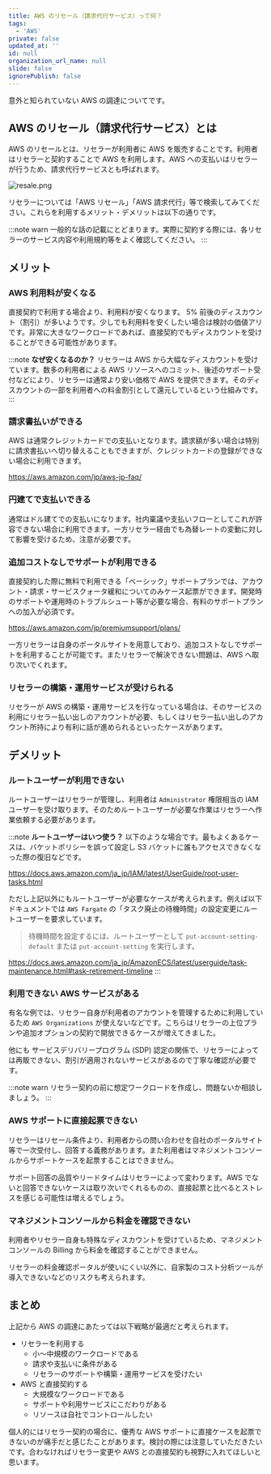 ```yaml
---
title: AWS のリセール（請求代行サービス）って何？
tags:
  - 'AWS'
private: false
updated_at: ''
id: null
organization_url_name: null
slide: false
ignorePublish: false
---
```


意外と知られていない AWS の調達についてです。

## AWS のリセール（請求代行サービス）とは

AWS のリセールとは、リセラーが利用者に AWS を販売することです。利用者はリセラーと契約することで AWS を利用します。AWS への支払いはリセラーが行うため、請求代行サービスとも呼ばれます。

![resale.png](https://qiita-image-store.s3.ap-northeast-1.amazonaws.com/0/3852183/1764d938-d47b-2927-8492-d7864f6c827a.png)

リセラーについては「AWS リセール」「AWS 請求代行」等で検索してみてください。これらを利用するメリット・デメリットは以下の通りです。

:::note warn
一般的な話の記載にとどまります。実際に契約する際には、各リセラーのサービス内容や利用規約等をよく確認してください。
:::

## メリット

### AWS 利用料が安くなる

直接契約で利用する場合より、利用料が安くなります。 5% 前後のディスカウント（割引）が多いようです。少しでも利用料を安くしたい場合は検討の価値アリです。非常に大きなワークロードであれば、直接契約でもディスカウントを受けることができる可能性があります。

:::note
**なぜ安くなるのか？**
リセラーは AWS から大幅なディスカウントを受けています。数多の利用者による AWS リソースへのコミット、後述のサポート受付などにより、リセラーは通常より安い価格で AWS を提供できます。そのディスカウントの一部を利用者への料金割引として還元しているという仕組みです。
:::

### 請求書払いができる

AWS は通常クレジットカードでの支払いとなります。請求額が多い場合は特別に請求書払いへ切り替えることもできますが、クレジットカードの登録ができない場合に利用できます。

https://aws.amazon.com/jp/aws-jp-faq/

### 円建てで支払いできる

通常はドル建てでの支払いになります。社内稟議や支払いフローとしてこれが許容できない場合に利用できます。一方リセラー経由でも為替レートの変動に対して影響を受けるため、注意が必要です。

### 追加コストなしでサポートが利用できる

直接契約した際に無料で利用できる「ベーシック」サポートプランでは、アカウント・請求・サービスクォータ緩和についてのみケース起票ができます。開発時のサポートや運用時のトラブルシュート等が必要な場合、有料のサポートプランへの加入が必須です。

https://aws.amazon.com/jp/premiumsupport/plans/

一方リセラーは自身のポータルサイトを用意しており、追加コストなしでサポートを利用することが可能です。またリセラーで解決できない問題は、AWS へ取り次いでくれます。

### リセラーの構築・運用サービスが受けられる

リセラーが AWS の構築・運用サービスを行なっている場合は、そのサービスの利用にリセラー払い出しのアカウントが必要、もしくはリセラー払い出しのアカウント所持により有利に話が進められるといったケースがあります。

## デメリット

### ルートユーザーが利用できない

ルートユーザーはリセラーが管理し、利用者は `Administrator` 権限相当の IAM ユーザーを受け取ります。そのためルートユーザーが必要な作業はリセラーへ作業依頼する必要があります。

:::note
**ルートユーザーはいつ使う？**
以下のような場合です。最もよくあるケースは、バケットポリシーを誤って設定し S3 バケットに誰もアクセスできなくなった際の復旧などです。

https://docs.aws.amazon.com/ja_jp/IAM/latest/UserGuide/root-user-tasks.html

ただし上記以外にもルートユーザーが必要なケースが考えられます。例えば以下ドキュメントでは `AWS Fargate` の「タスク廃止の待機時間」の設定変更にルートユーザーを要求しています。

> 待機時間を設定するには、ルートユーザーとして `put-account-setting-default` または `put-account-setting` を実行します。

https://docs.aws.amazon.com/ja_jp/AmazonECS/latest/userguide/task-maintenance.html#task-retirement-timeline
:::

### 利用できない AWS サービスがある

有名な例では、リセラー自身が利用者のアカウントを管理するために利用しているため `AWS Organizations` が使えないなどです。こちらはリセラーの上位プランや追加オプションの契約で開放できるケースが増えてきました。

他にも サービスデリバリープログラム (SDP) 認定の関係で、リセラーによっては再販できない、割引が適用されないサービスがあるので丁寧な確認が必要です。

:::note warn
リセラー契約の前に想定ワークロードを作成し、問題ないか相談しましょう。
:::

### AWS サポートに直接起票できない

リセラーはリセール条件より、利用者からの問い合わせを自社のポータルサイト等で一次受付し、回答する義務があります。また利用者はマネジメントコンソールからサポートケースを起票することはできません。

サポート回答の品質やリードタイムはリセラーによって変わります。AWS でないと回答できないケースは取り次いでくれるものの、直接起票と比べるとストレスを感じる可能性は増えるでしょう。

### マネジメントコンソールから料金を確認できない

利用者やリセラー自身も特殊なディスカウントを受けているため、マネジメントコンソールの Billing から料金を確認することができません。

リセラーの料金確認ポータルが使いにくい以外に、自家製のコスト分析ツールが導入できないなどのリスクも考えられます。

## まとめ

上記から AWS の調達にあたっては以下戦略が最適だと考えられます。

- リセラーを利用する
  - 小～中規模のワークロードである
  - 請求や支払いに条件がある
  - リセラーのサポートや構築・運用サービスを受けたい
- AWS と直接契約する
  - 大規模なワークロードである
  - サポートや利用サービスにこだわりがある
  - リソースは自社でコントロールしたい

個人的にはリセラー契約の場合に、優秀な AWS サポートに直接ケースを起票できないのが痛手だと感じたことがあります。検討の際には注意していただきたいです。合わなければリセラー変更や AWS との直接契約も視野に入れてほしいと思います。
